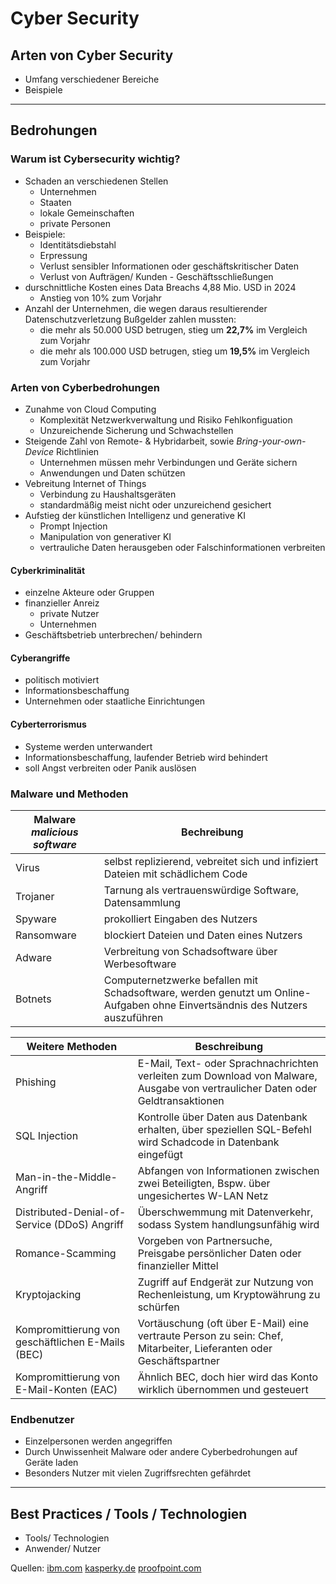 # Cyber Security

## Arten von Cyber Security
- Umfang verschiedener Bereiche
- Beispiele

--- 
## Bedrohungen

### Warum ist Cybersecurity wichtig?
- Schaden an verschiedenen Stellen
    - Unternehmen
    - Staaten
    - lokale Gemeinschaften
    - private Personen
- Beispiele:
    - Identitätsdiebstahl
    - Erpressung
    - Verlust sensibler Informationen oder geschäftskritischer Daten
    - Verlust von Aufträgen/ Kunden - Geschäftsschließungen
- durschnittliche Kosten eines Data Breachs 4,88 Mio. USD in 2024
    - Anstieg von 10% zum Vorjahr
- Anzahl der Unternehmen, die wegen daraus resultierender Datenschutzverletzung Bußgelder zahlen mussten:
    - die mehr als 50.000 USD betrugen, stieg um **22,7%** im Vergleich zum Vorjahr
    - die mehr als 100.000 USD betrugen, stieg um **19,5%** im Vergleich zum Vorjahr           

### Arten von Cyberbedrohungen
- Zunahme von Cloud Computing
    - Komplexität Netzwerkverwaltung und Risiko Fehlkonfiguation
    - Unzureichende Sicherung und Schwachstellen
- Steigende Zahl von Remote- & Hybridarbeit, sowie _Bring-your-own-Device_ Richtlinien
    - Unternehmen müssen mehr Verbindungen und Geräte sichern
    - Anwendungen und Daten schützen
- Vebreitung Internet of Things
    - Verbindung zu Haushaltsgeräten
    - standardmäßig meist nicht oder unzureichend gesichert
- Aufstieg der künstlichen Intelligenz und generative KI
    - Prompt Injection
    - Manipulation von generativer KI
    - vertrauliche Daten herausgeben oder Falschinformationen verbreiten

#### Cyberkriminalität
- einzelne Akteure oder Gruppen
- finanzieller Anreiz
    - private Nutzer
    - Unternehmen
- Geschäftsbetrieb unterbrechen/ behindern

#### Cyberangriffe
- politisch motiviert
- Informationsbeschaffung
- Unternehmen oder staatliche Einrichtungen

#### Cyberterrorismus
- Systeme werden unterwandert
- Informationsbeschaffung, laufender Betrieb wird behindert
- soll Angst verbreiten oder Panik auslösen

### Malware und Methoden

| Malware _malicious software_ | Bechreibung |
| - | - |
| Virus | selbst replizierend, vebreitet sich und infiziert Dateien mit schädlichem Code |
| Trojaner | Tarnung als vertrauenswürdige Software, Datensammlung |   
| Spyware | prokolliert Eingaben des Nutzers |
| Ransomware | blockiert Dateien und Daten eines Nutzers |
| Adware | Verbreitung von Schadsoftware über Werbesoftware |
| Botnets | Computernetzwerke befallen mit Schadsoftware, werden genutzt um Online-Aufgaben ohne Einvertsändnis des Nutzers auszuführen |

| Weitere Methoden | Beschreibung |
| - | - |
| Phishing | E-Mail, Text- oder Sprachnachrichten verleiten zum Download von Malware, Ausgabe von vertraulicher Daten oder Geldtransaktionen |
| SQL Injection | Kontrolle über Daten aus Datenbank erhalten, über speziellen SQL-Befehl wird Schadcode in Datenbank eingefügt | 
| Man-in-the-Middle-Angriff | Abfangen von Informationen zwischen zwei Beteiligten, Bspw. über ungesichertes W-LAN Netz |
| Distributed-Denial-of-Service (DDoS) Angriff | Überschwemmung mit Datenverkehr, sodass System handlungsunfähig wird |
| Romance-Scamming | Vorgeben von Partnersuche, Preisgabe persönlicher Daten oder finanzieller Mittel |
| Kryptojacking | Zugriff auf Endgerät zur Nutzung von Rechenleistung, um Kryptowährung zu schürfen |
| Kompromittierung von geschäftlichen E-Mails (BEC) | Vortäuschung (oft über E-Mail) eine vertraute Person zu sein: Chef, Mitarbeiter, Lieferanten oder Geschäftspartner |
| Kompromittierung von E-Mail-Konten (EAC) | Ähnlich BEC, doch hier wird das Konto wirklich übernommen und gesteuert |

### Endbenutzer
- Einzelpersonen werden angegriffen
- Durch Unwissenheit Malware oder andere Cyberbedrohungen auf Geräte laden
- Besonders Nutzer mit vielen Zugriffsrechten gefährdet

---
## Best Practices / Tools / Technologien
- Tools/ Technologien
- Anwender/ Nutzer



Quellen:
[ibm.com](https://www.ibm.com/de-de/topics/cybersecurity)
[kasperky.de](https://www.kaspersky.de/resource-center/definitions/what-is-cyber-security)
[proofpoint.com](https://www.proofpoint.com/de/threat-reference/cybersecurity-network-security)